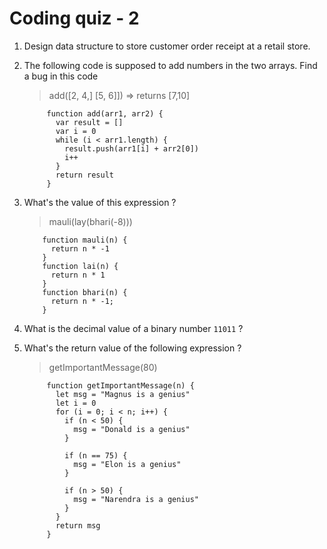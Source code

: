 # Coding quiz - 2

1. Design data structure to store customer order receipt at a retail store.
  
1. The following code is supposed to add numbers in the two arrays. Find a bug in this code
    > add([2, 4,] [5, 6]]) => returns [7,10]

            function add(arr1, arr2) {
              var result = []
              var i = 0
              while (i < arr1.length) {
                result.push(arr1[i] + arr2[0])
                i++
              }
              return result
            }

1. What's the value of this expression ?
    > mauli(lay(bhari(-8)))
              

           function mauli(n) {
             return n * -1
           }
           function lai(n) {
             return n * 1
           }
           function bhari(n) {
             return n * -1;
           }

1. What is the decimal value of a binary number `11011` ?  

   
1. What's the return value of the following expression ?
    > getImportantMessage(80)


            function getImportantMessage(n) {
              let msg = "Magnus is a genius"
              let i = 0
              for (i = 0; i < n; i++) {
                if (n < 50) {
                  msg = "Donald is a genius"
                } 

                if (n == 75) {
                  msg = "Elon is a genius"
                }

                if (n > 50) {
                  msg = "Narendra is a genius"
                }
              }
              return msg
            }
